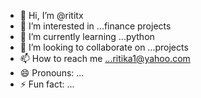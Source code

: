 - 👋 Hi, I’m @rititx
- 👀 I’m interested in ...finance projects
- 🌱 I’m currently learning ...python
- 💞️ I’m looking to collaborate on ...projects
- 📫 How to reach me ...ritika1@yahoo.com
- 😄 Pronouns: ...
- ⚡ Fun fact: ...

<!---
rititx/rititx is a ✨ special ✨ repository because its `README.md` (this file) appears on your GitHub profile.
You can click the Preview link to take a look at your changes.
--->
